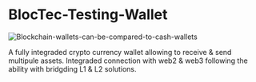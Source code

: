 # BlocTec-Testing-Wallet
![Blockchain-wallets-can-be-compared-to-cash-wallets](https://user-images.githubusercontent.com/59753390/136678429-b3a78d8b-7254-4184-9d7d-e5c9a5f65551.jpg)

A fully integraded crypto currency wallet allowing to receive & send multipule assets.
Integraded connection with web2 & web3 following the ability with bridgding L1 & L2 solutions.
